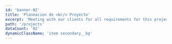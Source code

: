 ```yaml
---
id: 'banner-02'
title: 'Planeacion de <br/> Proyecto'
excerpt: 'Meeting with our clients for all requirements for this project we start now'
path: '/projects'
dataCount: '02'
dynamicClassName: 'item secondary__bg'
---
```

